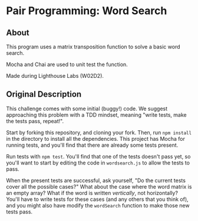 # Pair Programming: Word Search

## About

This program uses a matrix transposition function to solve a basic word search.

Mocha and Chai are used to unit test the function.

Made during Lighthouse Labs (W02D2).


## Original Description

This challenge comes with some initial (buggy!) code. We suggest approaching this problem with a TDD mindset, meaning "write tests, make the tests pass, repeat!".

Start by forking this repository, and cloning your fork. Then, run `npm install` in the directory to install all the dependencies. This project has Mocha for running tests, and you'll find that there are already some tests present.

Run tests with `npm test`. You'll find that one of the tests doesn't pass yet, so you'll want to start by editing the code in `wordsearch.js` to allow the tests to pass.

When the present tests are successful, ask yourself, "Do the current tests cover all the possible cases?" What about the case where the word matrix is an empty array? What if the word is written _vertically_, not horizontally? You'll have to write tests for these cases (and any others that you think of), and you might also have modify the `wordSearch` function to make those new tests pass.
